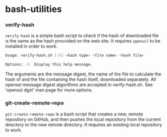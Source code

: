 # bash-utilities

### verify-hash

`verify-hash` is a simple bash script to check if the hash of downloaded file is the same as the hash provvided on the web site. It requires `openssl` to be installed in order to work.

```bash
Usage: verify-hash.sh [-h] <hash type> <file name> <hash file>

Options: -h  Display this help message.
```

The arguments are the message digest, the name of the file to calculate the hash of and the file containing the hash itself, downloaded separately. All openssl message digest algorithms are accepted in verify-hash.sh. See 'openssl dgst' man page for more options.

### git-create-remote-repo

`git-create-remote-repo` is a bash script that creates a new, remote repository on GitHub, and then pushes the local repository from the current directory to the new remote directory. It requires an existing local repository to work.